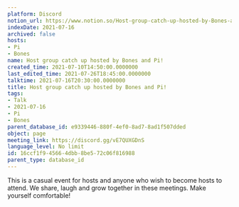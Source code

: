 ```yaml
---
platform: Discord
notion_url: https://www.notion.so/Host-group-catch-up-hosted-by-Bones-and-Pi-16ccf1f945664dbb8be572c06f816988
indexDate: 2021-07-16
archived: false
hosts:
- Pi
- Bones
name: Host group catch up hosted by Bones and Pi!
created_time: 2021-07-10T14:50:00.0000000
last_edited_time: 2021-07-26T18:45:00.0000000
talktime: 2021-07-16T20:30:00.0000000
title: Host group catch up hosted by Bones and Pi!
tags:
- Talk
- 2021-07-16
- Pi
- Bones
parent_database_id: e9339446-880f-4ef0-8ad7-8ad1f507dded
object: page
meeting_link: https://discord.gg/vE7QUXGDnS
language_level: No limit
id: 16ccf1f9-4566-4dbb-8be5-72c06f816988
parent_type: database_id
---
```


This is a casual event for hosts and anyone who wish to become hosts to attend.  We share, laugh and grow together in these meetings.  Make yourself comfortable!






